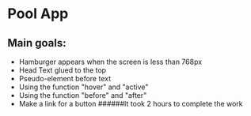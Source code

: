 # Pool App
## Main goals:
- Hamburger appears when the screen is less than 768px
- Head Text glued to the top
- Pseudo-element before text
- Using the function "hover" and "active"
- Using the function "before" and "after"
- Make a link for a button
######It took 2 hours to complete the work
